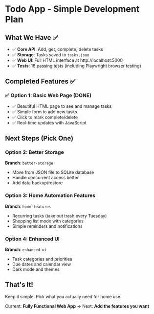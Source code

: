 # Todo App - Simple Development Plan

## What We Have ✅

- ✅ **Core API**: Add, get, complete, delete tasks
- ✅ **Storage**: Tasks saved to `tasks.json`
- ✅ **Web UI**: Full HTML interface at http://localhost:5000
- ✅ **Tests**: 18 passing tests (including Playwright browser testing)

## Completed Features ✅

### ✅ Option 1: Basic Web Page (DONE)

- ✅ Beautiful HTML page to see and manage tasks
- ✅ Simple form to add new tasks
- ✅ Click to mark complete/delete
- ✅ Real-time updates with JavaScript

## Next Steps (Pick One)

### Option 2: Better Storage

**Branch**: `better-storage`

- Move from JSON file to SQLite database
- Handle concurrent access better
- Add data backup/restore

### Option 3: Home Automation Features

**Branch**: `home-features`

- Recurring tasks (take out trash every Tuesday)
- Shopping list mode with categories
- Simple reminders and notifications

### Option 4: Enhanced UI

**Branch**: `enhanced-ui`

- Task categories and priorities
- Due dates and calendar view
- Dark mode and themes

## That's It!

Keep it simple. Pick what you actually need for home use.

Current: **Fully Functional Web App** → Next: **Add the features you want**
